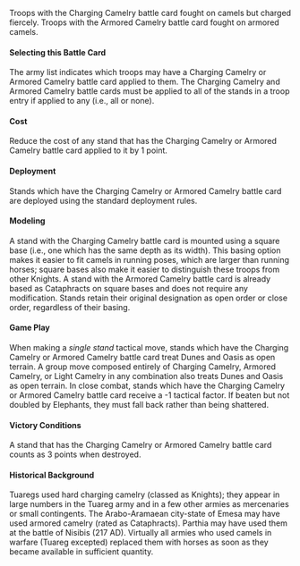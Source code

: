 Troops with the Charging Camelry battle card fought on camels but charged fiercely. Troops with the Armored Camelry battle card fought on armored camels.

#### Selecting this Battle Card
The army list indicates which troops may have a Charging Camelry or Armored Camelry battle card applied to them.
The Charging Camelry and Armored Camelry battle cards must be applied to all of the stands in a troop entry if applied to any (i.e., all or none).

#### Cost
Reduce the cost of any stand that has the Charging Camelry or Armored Camelry battle card applied to it by 1 point.

#### Deployment
Stands which have the Charging Camelry or Armored Camelry battle card are deployed using the standard deployment rules.

#### Modeling
A stand with the Charging Camelry battle card is mounted using a square base (i.e., one which has the same depth as its width). This basing option makes it easier to fit camels in running poses, which are larger than running horses; square bases also make it easier to distinguish these troops from other Knights. A stand with the Armored Camelry battle card is already based as Cataphracts on square bases and does not require any modification.
Stands retain their original designation as open order or close order, regardless of their basing.

#### Game Play
When making a _single stand_ tactical move, stands which have the Charging Camelry or Armored Camelry battle card treat Dunes and Oasis as open terrain.
A group move composed entirely of Charging Camelry, Armored Camelry, or Light Camelry in any combination also treats Dunes and Oasis as open terrain.
In close combat, stands which have the Charging Camelry or Armored Camelry battle card receive a -1 tactical factor. If beaten but not doubled by Elephants, they must fall back rather than being shattered.

#### Victory Conditions
A stand that has the Charging Camelry or Armored Camelry battle card counts as 3 points when destroyed. 

#### Historical Background
Tuaregs used hard charging camelry (classed as Knights); they appear in large numbers in the Tuareg army and in a few other armies as mercenaries or small contingents. The Arabo-Aramaean city-state of Emesa may have used armored camelry (rated as Cataphracts). Parthia may have used them at the battle of Nisibis (217 AD).
Virtually all armies who used camels in warfare (Tuareg excepted) replaced them with horses as soon as they became available in sufficient quantity.
